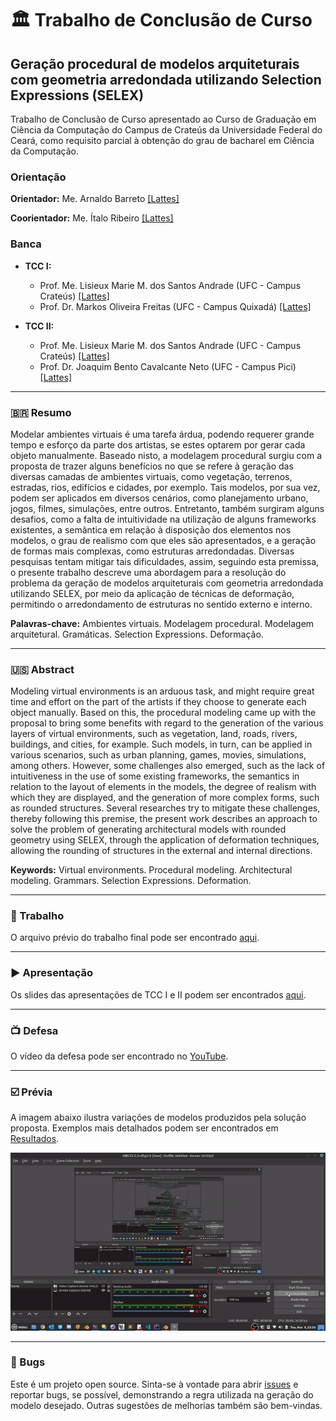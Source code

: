 # :classical_building: Trabalho de Conclusão de Curso

## Geração procedural de modelos arquiteturais com geometria arredondada utilizando Selection Expressions (SELEX)

Trabalho de Conclusão de Curso apresentado ao Curso de Graduação em Ciência da Computação do Campus de Crateús da Universidade Federal do Ceará, como requisito parcial à obtenção do grau de bacharel em Ciência da Computação.

### Orientação

**Orientador:** Me. Arnaldo Barreto [[Lattes]](http://lattes.cnpq.br/1606649864930891)

**Coorientador:** Me. Ítalo Ribeiro [[Lattes]](http://lattes.cnpq.br/9204463813833604)

### Banca

- **TCC I:**

  - Prof. Me. Lisieux Marie M. dos Santos Andrade (UFC - Campus Crateús) [[Lattes]](http://lattes.cnpq.br/8824525263721786)
  - Prof. Dr. Markos Oliveira Freitas (UFC - Campus Quixadá) [[Lattes]](http://lattes.cnpq.br/2928195010235502)

- **TCC II:**

  - Prof. Me. Lisieux Marie M. dos Santos Andrade (UFC - Campus Crateús) [[Lattes]](http://lattes.cnpq.br/8824525263721786)
  - Prof. Dr. Joaquim Bento Cavalcante Neto (UFC - Campus Pici) [[Lattes]](http://lattes.cnpq.br/0866205347972203)

---

### 🇧🇷 Resumo

Modelar ambientes virtuais é uma tarefa árdua, podendo requerer grande tempo e esforço da parte dos artistas, se estes optarem por gerar cada objeto manualmente. Baseado nisto, a modelagem procedural surgiu com a proposta de trazer alguns benefícios no que se refere à geração das diversas camadas de ambientes virtuais, como vegetação, terrenos, estradas, rios, edifícios e cidades, por exemplo. Tais modelos, por sua vez, podem ser aplicados em diversos cenários, como planejamento urbano, jogos, filmes, simulações, entre outros. Entretanto, também surgiram alguns desafios, como a falta de intuitividade na utilização de alguns frameworks existentes, a semântica em relação à disposição dos elementos nos modelos, o grau de realismo com que eles são apresentados, e a geração de formas mais complexas, como estruturas arredondadas. Diversas pesquisas tentam mitigar tais dificuldades, assim, seguindo esta premissa, o presente trabalho descreve uma abordagem para a resolução do problema da geração de modelos arquiteturais com geometria arredondada utilizando SELEX, por meio da aplicação de técnicas de deformação, permitindo o arredondamento de estruturas no sentido externo e interno.

**Palavras-chave:** Ambientes virtuais. Modelagem procedural. Modelagem arquitetural. Gramáticas. Selection Expressions. Deformação.

---

### 🇺🇸 Abstract

Modeling virtual environments is an arduous task, and might require great time and effort on the part of the artists if they choose to generate each object manually. Based on this, the procedural modeling came up with the proposal to bring some benefits with regard to the generation of the various layers of virtual environments, such as vegetation, land, roads, rivers, buildings, and cities, for example. Such models, in turn, can be applied in various scenarios, such as urban planning, games, movies, simulations, among others. However, some challenges also emerged, such as the lack of intuitiveness in the use of some existing frameworks, the semantics in relation to the layout of elements in the models, the degree of realism with which they are displayed, and the generation of more complex forms, such as rounded structures. Several researches try to mitigate these challenges, thereby following this premise, the present work describes an approach to solve the problem of generating architectural models with rounded geometry using SELEX, through the application of deformation techniques, allowing the rounding of structures in the external and internal directions.

**Keywords:** Virtual environments. Procedural modeling. Architectural modeling. Grammars. Selection Expressions. Deformation.

---

### 📃 Trabalho

O arquivo prévio do trabalho final pode ser encontrado [aqui](https://github.com/DanielBrito/monografia/blob/main/TCC%20-%20Daniel%20Brito/TCCII_Daniel_Brito.pdf).

---

### ▶️ Apresentação

Os slides das apresentações de TCC I e II podem ser encontrados [aqui](https://github.com/DanielBrito/monografia/blob/main/Apresentacoes).

---

### 📺 Defesa

O vídeo da defesa pode ser encontrado no [YouTube](https://www.youtube.com/watch?v=oTeyrTvo4-s).

---

### ☑️ Prévia

A imagem abaixo ilustra variações de modelos produzidos pela solução proposta. Exemplos mais detalhados podem ser encontrados em [Resultados](Resultados).

![Exemplos de modelos](preview.gif)

---

### 🐞 Bugs

Este é um projeto open source. Sinta-se à vontade para abrir [issues](https://github.com/DanielBrito/monografia/issues) e reportar bugs, se possível, demonstrando a regra utilizada na geração do modelo desejado. Outras sugestões de melhorias também são bem-vindas.

